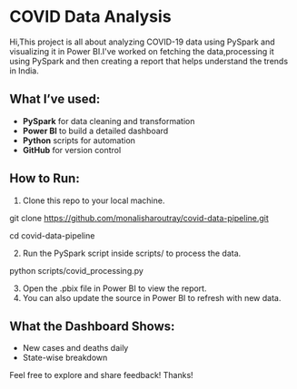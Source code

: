 # COVID Data Analysis

Hi,This project is all about analyzing COVID-19 data using PySpark and visualizing it in Power BI.I've worked on fetching the data,processing it using PySpark and then creating a report that helps understand the trends in India.

## What I’ve used:
- **PySpark** for data cleaning and transformation
- **Power BI** to build a detailed dashboard
- **Python** scripts for automation
- **GitHub** for version control


## How to Run:
1. Clone this repo to your local machine.

  git clone https://github.com/monalisharoutray/covid-data-pipeline.git
  
  cd covid-data-pipeline
  
2. Run the PySpark script inside scripts/ to process the data.

  python scripts/covid_processing.py

3. Open the .pbix file in Power BI to view the report.
4. You can also update the source in Power BI to refresh with new data.

## What the Dashboard Shows:
- New cases and deaths daily
- State-wise breakdown


Feel free to explore and share feedback!
Thanks!

